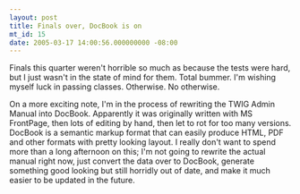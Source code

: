 ```yaml
---
layout: post
title: Finals over, DocBook is on
mt_id: 15
date: 2005-03-17 14:00:56.000000000 -08:00
---
```

Finals this quarter weren't horrible so much as because the tests were hard, but I just wasn't in the state of mind for them. Total bummer. I'm wishing myself luck in passing classes. Otherwise. No otherwise.

On a more exciting note, I'm in the process of rewriting the TWIG Admin Manual into DocBook. Apparently it was originally written with MS FrontPage, then lots of editing by hand, then let to rot for too many versions. DocBook is a semantic markup format that can easily produce HTML, PDF and other formats with pretty looking layout. I really don't want to spend more than a long afternoon on this; I'm not going to rewrite the actual manual right now, just convert the data over to DocBook, generate something good looking but still horridly out of date, and make it much easier to be updated in the future.
